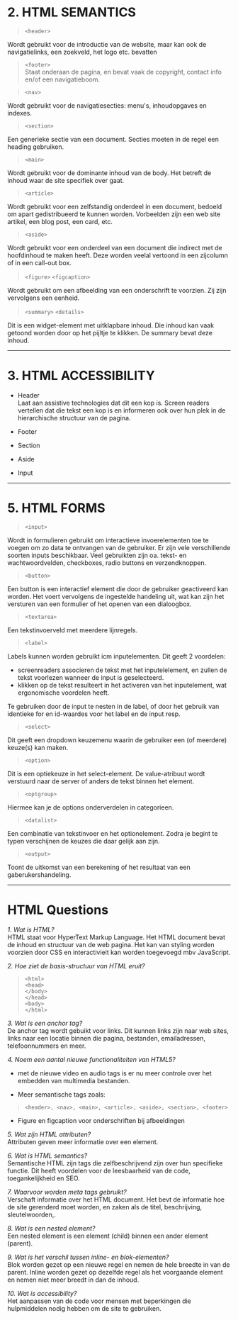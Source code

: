 # 2. HTML SEMANTICS

> `<header>`  
  
Wordt gebruikt voor de introductie van de website, maar kan ook de navigatielinks, een zoekveld, het logo etc. bevatten

> `<footer>`  
Staat onderaan de pagina, en bevat vaak de copyright, contact info en/of een navigatieboom.  

> `<nav>`  
> 
Wordt gebruikt voor de navigatiesecties: menu's, inhoudopgaves en indexes.

> `<section>`  
> 
Een generieke sectie van een document. Secties moeten in de regel een heading gebruiken.

> `<main>`  
> 
Wordt gebruikt voor de dominante inhoud van de body. Het betreft de inhoud waar de site specifiek over gaat. 

> `<article>`  
> 
Wordt gebruikt voor een zelfstandig onderdeel in een document, bedoeld om apart gedistribueerd te kunnen worden. Vorbeelden zijn een web site artikel, een blog post, een card, etc.

> `<aside>`  
> 
Wordt gebruikt voor een onderdeel van een document die indirect met de hoofdinhoud te maken heeft. Deze worden veelal vertoond in een zijcolumn of in een call-out box.

> `<figure>`
  `<figcaption>`

Wordt gebruikt om een afbeelding van een onderschrift te voorzien. Zij zijn vervolgens een eenheid.

> `<summary>`
  `<details>`

Dit is een widget-element met uitklapbare inhoud. Die inhoud kan vaak getoond worden door op het pijltje te klikken. De summary bevat deze inhoud.

____  

# 3. HTML ACCESSIBILITY

- Header  
Laat aan assistive technologies dat dit een kop is. Screen readers vertellen dat die tekst een kop is en informeren ook over hun plek in de hierarchische structuur van de pagina. 

- Footer
- Section
- Aside
- Input

____  

# 5. HTML FORMS</h1>

> `<input>`  

Wordt in formulieren gebruikt om interactieve invoerelementen toe te voegen om zo data te ontvangen van de gebruiker. Er zijn vele verschillende soorten inputs beschikbaar. Veel gebruikten zijn oa. tekst- en wachtwoordvelden, checkboxes, radio buttons en verzendknoppen.

> `<button>`  

Een button is een interactief element die door de gebruiker geactiveerd kan worden. Het voert vervolgens de ingestelde handeling uit, wat kan zijn het versturen van een formulier of het openen van een dialoogbox.

> `<textarea>`  

Een tekstinvoerveld met meerdere lijnregels.

> `<label>`  

Labels kunnen worden gebruikt icm inputelementen. Dit geeft 2 voordelen:

- screenreaders associeren de tekst met het inputelelement, en zullen de tekst voorlezen wanneer de input is geselecteerd.
- klikken op de tekst resulteert in het activeren van het inputelement, wat ergonomische voordelen heeft.

Te gebruiken door de input te nesten in de label, of door het gebruik van identieke for en id-waardes voor het label en de input resp.

> `<select>`  

Dit geeft een dropdown keuzemenu waarin de gebruiker een (of meerdere) keuze(s) kan maken.

> `<option>`  

Dit is een optiekeuze in het select-element. De value-atribuut wordt verstuurd naar de server of anders de tekst binnen het element.

> `<optgroup>`  

Hiermee kan je de options onderverdelen in categorieen.

> `<datalist>`  

Een combinatie van tekstinvoer en het optionelement. Zodra je begint te typen verschijnen de keuzes die daar gelijk aan zijn.

> `<output>`  

Toont de uitkomst van een berekening of het resultaat van een gaberukershandeling.

____  

# HTML Questions

*1. Wat is HTML?*  
HTML staat voor HyperText Markup Language. Het HTML document bevat de inhoud en structuur van de web pagina. Het kan van styling worden voorzien door CSS en interactivieit kan worden toegevoegd mbv JavaScript.

*2. Hoe ziet de basis-structuur van HTML eruit?*  
> `<html>`  
> `<head>`  
> `</body>`  
> `</head>`  
> `<body>`  
> `</html>` 

*3. Wat is een anchor tag?*  
De anchor tag wordt gebuikt voor links. Dit kunnen links zijn naar web sites, links naar een locatie binnen die pagina, bestanden, emailadressen, telefoonnummers en meer.  

*4. Noem een aantal nieuwe functionaliteiten van HTML5?*  

- met de nieuwe video en audio tags is er nu meer controle over het embedden van multimedia bestanden.  

- Meer semantische tags zoals:  
> `<header>, <nav>, <main>, <article>, <aside>, <section>, <footer>`  

- Figure en figcaption voor onderschriften bij afbeeldingen  

*5. Wat zijn HTML attributen?*  
Attributen geven meer informatie over een element.  

*6. Wat is HTML semantics?*  
Semantische HTML zijn tags die zelfbeschrijvend zijn over hun specifieke functie. Dit heeft voordelen voor de leesbaarheid van de code, toegankelijkheid en SEO. 

*7. Waarvoor worden meta tags gebruikt?*  
Verschaft informatie over het HTML document.
Het bevt de informatie hoe de site gerenderd moet worden, en zaken als de titel, beschrijving, sleutelwoorden,.

*8. Wat is een nested element?*  
Een nested element is een element (child) binnen een ander element (parent).

*9. Wat is het verschil tussen inline- en blok-elementen?*  
Blok worden gezet op een nieuwe regel en nemen de hele breedte in van de parent.
Inline worden gezet op dezelfde regel als het voorgaande element en nemen niet meer breedt in dan de inhoud.

*10. Wat is accessibility?*  
Het aanpassen van de code voor mensen met beperkingen die hulpmiddelen nodig hebben om de site te gebruiken.  

